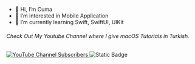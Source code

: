 - 👋 Hi, I’m Cuma
- 👀 I’m interested in Mobile Application
- 🌱 I’m currently learning Swift, SwiftUI, UIKit


###### Check Out My Youtube Channel where I give macOS Tutorials in Turkish.

[![YouTube Channel Subscribers](https://img.shields.io/youtube/channel/subscribers/UCcxqWGguNRZO6hoCwiZlfPg?style=for-the-badge&logo=YouTube&logoColor=red&labelColor=black)
](https://www.youtube.com/@CumaAktas)
![Static Badge](https://img.shields.io/badge/FOLLOW-black?style=for-the-badge&logo=Linktree&label=Linktree&labelColor=black&color=%2343E55E&link=https%3A%2F%2Flinktr.ee%2FCumaAktas)
